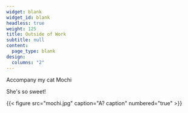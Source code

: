 ```yaml
---
widget: blank
widget_id: blank
headless: true
weight: 125
title: Outside of Work
subtitle: null
content:
  page_type: blank
design:
  columns: "2"
---
```



Accompany my cat Mochi

She's so sweet!

{{< figure src="mochi.jpg" caption="A? caption" numbered="true" >}}